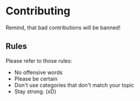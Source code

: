 # Contributing
Remind, that bad contributions will be banned!
## Rules
Please refer to those rules:
  - No offensive words
  - Please be certain
  - Don't use categories that don't match your topic
  - Stay strong. (xD)
